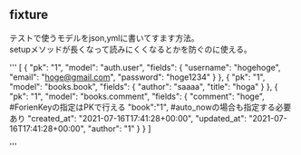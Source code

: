 ## fixture
テストで使うモデルをjson,ymlに書いてすます方法。  
setupメソッドが長くなって読みにくくなるとかを防ぐのに使える。


'''
[
    {
        "pk": "1",
        "model": "auth.user",
        "fields": {
            "username": "hogehoge",
            "email": "hoge@gmail.com",
            "password": "hoge1234"
        }
    },
    {
        "pk": "1",
        "model": "books.book",
        "fields": {
            "author": "saaaa",
            "title": "hoga"
        }
    },
    {
        "pk": "1",
        "model": "books.comment",
        "fields": {
            "comment": "hoge",
            #ForienKeyの指定はPKで行える
            "book":"1",
            #auto_nowの場合も指定する必要あり
            "created_at": "2021-07-16T17:41:28+00:00",
            "updated_at": "2021-07-16T17:41:28+00:00",
            "author": "1"
        }
    }
]

'''